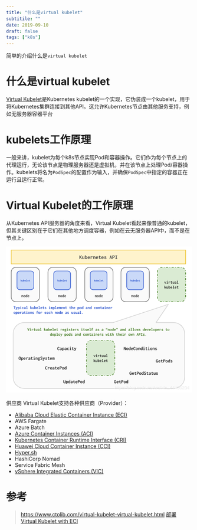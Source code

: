 ```yaml
---
title: "什么是virtual kubelet"
subtitile: ""
date: 2019-09-10
draft: false
tags: ["k8s"]
---
```


简单的介绍什么是`virtual kubelet`
<!--more-->

# 什么是virtual kubelet
[Virtual Kubelet](https://virtual-kubelet.io/)是Kubernetes kubelet的一个实现，它伪装成一个kubelet，用于将Kubernetes集群连接到其他API。这允许Kubernetes节点由其他服务支持，例如无服务器容器平台

# kubelets工作原理
一般来讲，kubelet为每个k8s节点实现Pod和容器操作。它们作为每个节点上的代理运行，无论该节点是物理服务器还是虚拟机，并在该节点上处理Pod/容器操作。kubelets将名为`PodSpec`的配置作为输入，并确保`PodSpec`中指定的容器正在运行且运行正常。

# Virtual Kubelet的工作原理
从Kubernetes API服务器的角度来看，Virtual Kubelet看起来像普通的kubelet，但其关键区别在于它们在其他地方调度容器，例如在云无服务器API中，而不是在节点上。

![](assets/markdown-img-paste-20190910080037180.png)

供应商
Virtual Kubelet支持各种供应商（Provider）：
- [Alibaba Cloud Elastic Container Instance (ECI)](https://github.com/virtual-kubelet/virtual-kubelet/tree/master/providers/alibabacloud)
- AWS Fargate
- Azure Batch
- [Azure Container Instances (ACI)](https://github.com/virtual-kubelet/virtual-kubelet/tree/master/providers/azure)
- [Kubernetes Container Runtime Interface (CRI)](https://github.com/virtual-kubelet/virtual-kubelet/tree/master/providers/cri)
- [Huawei Cloud Container Instance (CCI)](https://github.com/virtual-kubelet/virtual-kubelet/tree/master/providers/huawei)
- [Hyper.sh](https://github.com/virtual-kubelet/virtual-kubelet/tree/master/providers/hypersh)
- HashiCorp Nomad
- Service Fabric Mesh
- [vSphere Integrated Containers (VIC)](https://github.com/virtual-kubelet/virtual-kubelet/tree/master/providers/vic)

# 参考
> https://www.ctolib.com/virtual-kubelet-virtual-kubelet.html
> [部署Virtual Kubelet with ECI](https://help.aliyun.com/document_detail/97527.html)
